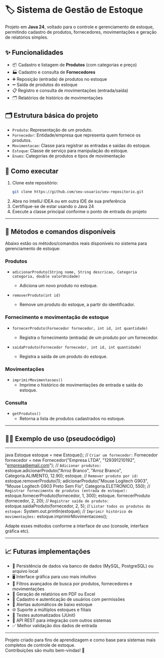 # 🏷️ Sistema de Gestão de Estoque

Projeto em **Java 24**, voltado para o controle e gerenciamento de estoque, permitindo cadastro de produtos, fornecedores, movimentações e geração de relatórios simples.

## ✨ Funcionalidades

- 📦 Cadastro e listagem de **Produtos** (com categorias e preço)
- 🏭 Cadastro e consulta de **Fornecedores**
- ➕ Reposição (entrada) de produtos no estoque
- ➖ Saída de produtos do estoque
- 📋 Registro e consulta de movimentações (entrada/saída)
- 🗂️ Relatórios de histórico de movimentações

## 🗂️ Estrutura básica do projeto

- `Produto`: Representação de um produto.
- `Fornecedor`: Entidade/empresa que representa quem fornece os produtos.
- `Movimentacao`: Classe para registrar as entradas e saídas do estoque.
- `Estoque`: Classe de serviço para manipulação do estoque.
- `Enums`: Categorias de produtos e tipos de movimentação

## 🚀 Como executar

1. Clone este repositório:
    ```sh
    git clone https://github.com/seu-usuario/seu-repositorio.git
    ```
2. Abra no IntelliJ IDEA ou em outra IDE de sua preferência
3. Certifique-se de estar usando o Java 24
4. Execute a classe principal conforme o ponto de entrada do projeto

---

## 📝 Métodos e comandos disponíveis

Abaixo estão os métodos/comandos reais disponíveis no sistema para gerenciamento de estoque:

### Produtos
- `adicionarProduto(String nome, String descricao, Categoria categoria, double valorUnidade)`
  - Adiciona um novo produto no estoque.

- `removerProduto(int id)`
  - Remove um produto do estoque, a partir do identificador.

### Fornecimento e movimentação de estoque
- `fornecerProduto(Fornecedor fornecedor, int id, int quantidade)`
  - Registra o fornecimento (entrada) de um produto por um fornecedor.

- `saidaProduto(Fornecedor fornecedor, int id, int quantidade)`
  - Registra a saída de um produto do estoque.

### Movimentações
- `imprimirMovimentacoes()`
  - Imprime o histórico de movimentações de entrada e saída do estoque.

### Consulta
- `getProdutos()`
  - Retorna a lista de produtos cadastrados no estoque.

---

## 👨‍💻 Exemplo de uso (pseudocódigo)

---
java Estoque estoque = new Estoque();
// `Criar um fornecedor:` Fornecedor fornecedor = new Fornecedor("Empresa LTDA", "129391210192", "empresa@email.com");
// `Adicionar produtos:` estoque.adicionarProduto("Arroz Branco", "Arroz Branco", Categoria.ALIMENTO, 12.90); estoque.
// `Remover produto por id:` estoque.removerProduto(1);
adicionarProduto("Mouse Logitech G903", "Mouse Logitech G903 Preto Sem Fio", Categoria.ELETRONICO, 550);
// `Registrar fornecimento de produtos (entrada de estoque):` estoque.fornecerProduto(fornecedor, 1, 300); estoque.
fornecerProduto
(fornecedor, 2, 20);
// `Registrar saída de produto:` estoque.saidaProduto(fornecedor, 2, 5);
// `Listar todos os produtos do estoque:` System.out.println(estoque);
// `Imprimir histórico de movimentações:` estoque.imprimirMovimentacoes();

Adapte esses métodos conforme a interface de uso (console, interface gráfica etc).

---

## 📈 Futuras implementações

- 💾 Persistência de dados via banco de dados (MySQL, PostgreSQL) ou arquivo local
- 🖥️ Interface gráfica para uso mais intuitivo
- 🔎 Filtros avançados de busca por produtos, fornecedores e movimentações
- 📑 Geração de relatórios em PDF ou Excel
- 👤 Cadastro e autenticação de usuários com permissões
- 🚨 Alertas automáticos de baixo estoque
- 🌐 Suporte a múltiplos estoques e filiais
- 🧪 Testes automatizados (JUnit)
- 🔗 API REST para integração com outros sistemas
- ✅ Melhor validação dos dados de entrada

---

Projeto criado para fins de aprendizagem e como base para sistemas mais completos de controle de estoque.  
Contribuições são muito bem-vindas! 🚀